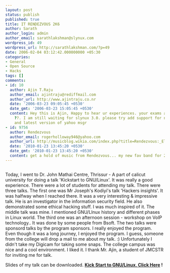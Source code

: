 ```yaml
---
layout: post
status: publish
published: true
title: IT RENDEZVOUS 2K6
author: Sarath
author_login: admin
author_email: sarathlakshman@slynux.com
wordpress_id: 49
wordpress_url: http://sarathlakshman.com/?p=49
date: 2006-02-04 03:12:42.000000000 +05:30
categories:
- General
- Open Source
- Hacks
tags: []
comments:
- id: 10
  author: Ajin T.Raju
  author_email: ajintraju@rediffmail.com
  author_url: http://www.ajintraju.co.nr
  date: '2006-03-23 09:05:45 +0530'
  date_gmt: '2006-03-23 15:05:45 +0530'
  content: Hey this is Ajin, Happy to hear ur experiences. your exams are over, right
    ??. I am still waiting for slynux 3.0. please try add support for nvidia agp cards
    and latest version of yahoo msgr
- id: 9756
  author: Rendezvous
  author_email: rogerholloway946@yahoo.com
  author_url: http://musicblog.wikia.com/index.php?title=Rendezvous:_Electro-pop_with_a_Worldly_Appeal
  date: '2010-01-23 13:45:20 +0530'
  date_gmt: '2010-01-23 13:45:20 +0530'
  content: get a hold of music from Rendezvous... my new fav band for 2010
---
```

<a href="http://jmctsr.org/itfest/"><img src="http://farm1.static.flickr.com/232/487597025_55ad122dbb.jpg?v=0" alt="" /></a>

Today, I went to Dr. John Mathai Centre, Thrissur - A part of calicut university for doing a talk 'Kickstart to GNU/Linux'. It was really a good experience. There were a lot of students for attending my talk. There were three talks. The first one was Mr Joseph's Kodiyi's talk 'Hackers insights'. It was halfway when I reached there. It was a very interesting & impressive talk. He is an investigator in the information security field. He also demonstrated some ethical hacking stuff. I was much inspired of it. The middle talk was mine. I mentioned GNU/LInux history and different phases in Linux world. The third one was an afternoon session - workshop on VoIP technology.. It was done by some people from Bsoft. The two talks were sponsord talks by the program sponsors. I really enjoyed the program.  
 Even though it was a long journey, I enjoyed the program. I guess, someone from the college will drop a mail to me about my talk. :)  Unfortunately I didn't take my Digicam for taking some snaps. The college campus was nice and a cool environment. I liked it. I thank Mr. Ajin, a student of JMCSTR for inviting me for talk.

Slides of my talk can be downloaded. <a href="http://download.slynux.org/jmctr/talk@jmctr.pdf"><b>Kick Start to GNU/Linux<b>, Click Here</a> !
 
